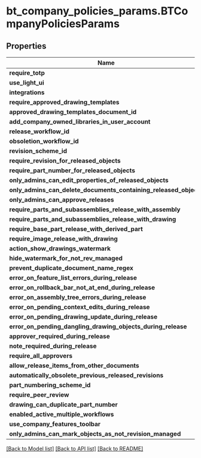 # bt_company_policies_params.BTCompanyPoliciesParams

## Properties
Name | Type | Description | Notes
------------ | ------------- | ------------- | -------------
**require_totp** | **bool** |  | [optional] 
**use_light_ui** | **bool** |  | [optional] 
**integrations** | [**integrations_params.IntegrationsParams**](IntegrationsParams.md) |  | [optional] 
**require_approved_drawing_templates** | **bool** |  | [optional] 
**approved_drawing_templates_document_id** | **str** |  | [optional] 
**add_company_owned_libraries_in_user_account** | **bool** |  | [optional] 
**release_workflow_id** | **str** |  | [optional] 
**obsoletion_workflow_id** | **str** |  | [optional] 
**revision_scheme_id** | **str** |  | [optional] 
**require_revision_for_released_objects** | **bool** |  | [optional] 
**require_part_number_for_released_objects** | **bool** |  | [optional] 
**only_admins_can_edit_properties_of_released_objects** | **bool** |  | [optional] 
**only_admins_can_delete_documents_containing_released_objects** | **bool** |  | [optional] 
**only_admins_can_approve_releases** | **bool** |  | [optional] 
**require_parts_and_subassemblies_release_with_assembly** | **bool** |  | [optional] 
**require_parts_and_subassemblies_release_with_drawing** | **bool** |  | [optional] 
**require_base_part_release_with_derived_part** | **bool** |  | [optional] 
**require_image_release_with_drawing** | **bool** |  | [optional] 
**action_show_drawings_watermark** | **bool** |  | [optional] 
**hide_watermark_for_not_rev_managed** | **bool** |  | [optional] 
**prevent_duplicate_document_name_regex** | **str** |  | [optional] 
**error_on_feature_list_errors_during_release** | **bool** |  | [optional] 
**error_on_rollback_bar_not_at_end_during_release** | **bool** |  | [optional] 
**error_on_assembly_tree_errors_during_release** | **bool** |  | [optional] 
**error_on_pending_context_edits_during_release** | **bool** |  | [optional] 
**error_on_pending_drawing_update_during_release** | **bool** |  | [optional] 
**error_on_pending_dangling_drawing_objects_during_release** | **bool** |  | [optional] 
**approver_required_during_release** | **bool** |  | [optional] 
**note_required_during_release** | **bool** |  | [optional] 
**require_all_approvers** | **bool** |  | [optional] 
**allow_release_items_from_other_documents** | **bool** |  | [optional] 
**automatically_obsolete_previous_released_revisions** | **bool** |  | [optional] 
**part_numbering_scheme_id** | **str** |  | [optional] 
**require_peer_review** | **bool** |  | [optional] 
**drawing_can_duplicate_part_number** | **bool** |  | [optional] 
**enabled_active_multiple_workflows** | **bool** |  | [optional] 
**use_company_features_toolbar** | **bool** |  | [optional] 
**only_admins_can_mark_objects_as_not_revision_managed** | **bool** |  | [optional] 

[[Back to Model list]](../README.md#documentation-for-models) [[Back to API list]](../README.md#documentation-for-api-endpoints) [[Back to README]](../README.md)


